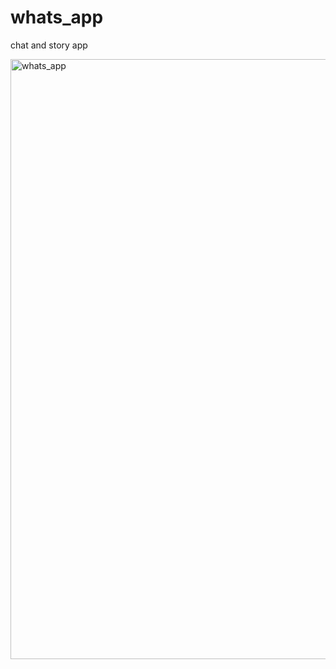# whats_app
 chat and story app
 <div>  
<img width="960" alt="whats_app" src="https://github.com/Youssef332299/whats_app/assets/117700480/a6750752-4409-48fb-9dde-3c4e1d7aa02f">
 </div>
 
